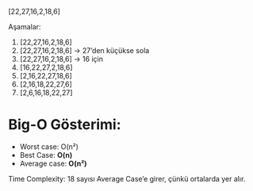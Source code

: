 [22,27,16,2,18,6]

Aşamalar:

1. [22,27,16,2,18,6]
2. [22,27,16,2,18,6] → 27’den küçükse sola
3. [22,27,16,2,18,6] → 16 için
4. [16,22,27,2,18,6] 
5. [2,16,22,27,18,6]
6. [2,16,18,22,27,6]
7. [2,6,16,18,22,27]

# Big-O Gösterimi:
- Worst case: O(n²)
- Best Case: **O(n)**
- Average case: **O(n²)**

Time Complexity:
18 sayısı Average Case’e girer, çünkü ortalarda yer alır. 
